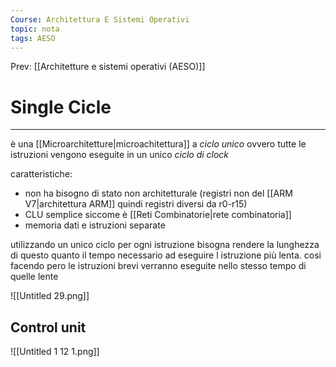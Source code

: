 ```yaml
---
Course: Architettura E Sistemi Operativi
topic: nota
tags: AESO
---
```


Prev: [[Architetture e sistemi operativi (AESO)]]

# Single Cicle
---
è una [[Microarchitetture|microachitettura]] a _ciclo unico_ ovvero tutte le istruzioni vengono eseguite in un unico _ciclo di clock_

caratteristiche:
- non ha bisogno di stato non architetturale (registri non del [[ARM V7|architettura ARM]] quindi registri diversi da r0-r15)
- CLU semplice siccome è [[Reti Combinatorie|rete combinatoria]]
- memoria dati e istruzioni separate

utilizzando un unico ciclo per ogni istruzione bisogna rendere la lunghezza di questo quanto il tempo necessario ad eseguire l istruzione più lenta. cosi facendo pero le istruzioni brevi verranno eseguite nello stesso tempo di quelle lente

![[Untitled 29.png]]

## Control unit

![[Untitled 1 12 1.png]]
